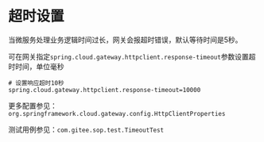 # 超时设置

当微服务处理业务逻辑时间过长，网关会报超时错误，默认等待时间是5秒。

可在网关指定`spring.cloud.gateway.httpclient.response-timeout`参数设置超时时间，单位毫秒

```properties
# 设置响应超时10秒
spring.cloud.gateway.httpclient.response-timeout=10000
```

更多配置参见：`org.springframework.cloud.gateway.config.HttpClientProperties`

测试用例参见：`com.gitee.sop.test.TimeoutTest`
